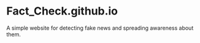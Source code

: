 # Fact_Check.github.io
A simple website for detecting fake news and spreading awareness about them.
